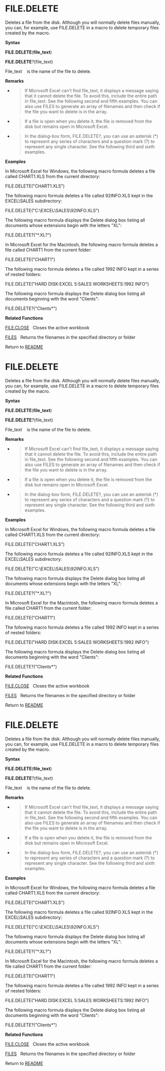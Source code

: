 # FILE.DELETE

Deletes a file from the disk. Although you will normally delete files
manually, you can, for example, use FILE.DELETE in a macro to delete
temporary files created by the macro.

**Syntax**

**FILE.DELETE**(**file\_text**)

**FILE.DELETE**?(file\_text)

File\_text&nbsp;&nbsp;&nbsp;&nbsp;is the name of the file to delete.

**Remarks**

  - > If Microsoft Excel can't find file\_text, it displays a message
    > saying that it cannot delete the file. To avoid this, include the
    > entire path in file\_text. See the following second and fifth
    > examples. You can also use FILES to generate an array of filenames
    > and then check if the file you want to delete is in the array.

  - > If a file is open when you delete it, the file is removed from the
    > disk but remains open in Microsoft Excel.

  - > In the dialog-box form, FILE.DELETE?, you can use an asterisk (\*)
    > to represent any series of characters and a question mark (?) to
    > represent any single character. See the following third and sixth
    > examples.


**Examples**

In Microsoft Excel for Windows, the following macro formula deletes a
file called CHART1.XLS from the current directory:

FILE.DELETE("CHART1.XLS")

The following macro formula deletes a file called 92INFO.XLS kept in the
EXCEL\\SALES subdirectory:

FILE.DELETE("C:\\EXCEL\\SALES\\92INFO.XLS")

The following macro formula displays the Delete dialog box listing all
documents whose extensions begin with the letters "XL":

FILE.DELETE?("\*.XL?")

In Microsoft Excel for the Macintosh, the following macro formula
deletes a file called CHART1 from the current folder:

FILE.DELETE("CHART1")

The following macro formula deletes a file called 1992 INFO kept in a
series of nested folders:

FILE.DELETE("HARD DISK:EXCEL 5:SALES WORKSHEETS:1992 INFO")

The following macro formula displays the Delete dialog box listing all
documents beginning with the word "Clients":

FILE.DELETE?("Clients\*")

**Related Functions**

[FILE.CLOSE](FILE.CLOSE.md)&nbsp;&nbsp;&nbsp;Closes the active workbook

[FILES](FILES.md)&nbsp;&nbsp;&nbsp;Returns the filenames in the specified directory
or folder



Return to [README](README.md#F)

# FILE.DELETE

Deletes a file from the disk. Although you will normally delete files
manually, you can, for example, use FILE.DELETE in a macro to delete
temporary files created by the macro.

**Syntax**

**FILE.DELETE**(**file\_text**)

**FILE.DELETE**?(file\_text)

File\_text&nbsp;&nbsp;&nbsp;&nbsp;is the name of the file to delete.

**Remarks**

  - > If Microsoft Excel can't find file\_text, it displays a message
    > saying that it cannot delete the file. To avoid this, include the
    > entire path in file\_text. See the following second and fifth
    > examples. You can also use FILES to generate an array of filenames
    > and then check if the file you want to delete is in the array.

  - > If a file is open when you delete it, the file is removed from the
    > disk but remains open in Microsoft Excel.

  - > In the dialog-box form, FILE.DELETE?, you can use an asterisk (\*)
    > to represent any series of characters and a question mark (?) to
    > represent any single character. See the following third and sixth
    > examples.


**Examples**

In Microsoft Excel for Windows, the following macro formula deletes a
file called CHART1.XLS from the current directory:

FILE.DELETE("CHART1.XLS")

The following macro formula deletes a file called 92INFO.XLS kept in the
EXCEL\\SALES subdirectory:

FILE.DELETE("C:\\EXCEL\\SALES\\92INFO.XLS")

The following macro formula displays the Delete dialog box listing all
documents whose extensions begin with the letters "XL":

FILE.DELETE?("\*.XL?")

In Microsoft Excel for the Macintosh, the following macro formula
deletes a file called CHART1 from the current folder:

FILE.DELETE("CHART1")

The following macro formula deletes a file called 1992 INFO kept in a
series of nested folders:

FILE.DELETE("HARD DISK:EXCEL 5:SALES WORKSHEETS:1992 INFO")

The following macro formula displays the Delete dialog box listing all
documents beginning with the word "Clients":

FILE.DELETE?("Clients\*")

**Related Functions**

[FILE.CLOSE](FILE.CLOSE.md)&nbsp;&nbsp;&nbsp;Closes the active workbook

[FILES](FILES.md)&nbsp;&nbsp;&nbsp;Returns the filenames in the specified directory
or folder



Return to [README](README.md#F)

# FILE.DELETE

Deletes a file from the disk. Although you will normally delete files
manually, you can, for example, use FILE.DELETE in a macro to delete
temporary files created by the macro.

**Syntax**

**FILE.DELETE**(**file\_text**)

**FILE.DELETE**?(file\_text)

File\_text&nbsp;&nbsp;&nbsp;&nbsp;is the name of the file to delete.

**Remarks**

  - > If Microsoft Excel can't find file\_text, it displays a message
    > saying that it cannot delete the file. To avoid this, include the
    > entire path in file\_text. See the following second and fifth
    > examples. You can also use FILES to generate an array of filenames
    > and then check if the file you want to delete is in the array.

  - > If a file is open when you delete it, the file is removed from the
    > disk but remains open in Microsoft Excel.

  - > In the dialog-box form, FILE.DELETE?, you can use an asterisk (\*)
    > to represent any series of characters and a question mark (?) to
    > represent any single character. See the following third and sixth
    > examples.


**Examples**

In Microsoft Excel for Windows, the following macro formula deletes a
file called CHART1.XLS from the current directory:

FILE.DELETE("CHART1.XLS")

The following macro formula deletes a file called 92INFO.XLS kept in the
EXCEL\\SALES subdirectory:

FILE.DELETE("C:\\EXCEL\\SALES\\92INFO.XLS")

The following macro formula displays the Delete dialog box listing all
documents whose extensions begin with the letters "XL":

FILE.DELETE?("\*.XL?")

In Microsoft Excel for the Macintosh, the following macro formula
deletes a file called CHART1 from the current folder:

FILE.DELETE("CHART1")

The following macro formula deletes a file called 1992 INFO kept in a
series of nested folders:

FILE.DELETE("HARD DISK:EXCEL 5:SALES WORKSHEETS:1992 INFO")

The following macro formula displays the Delete dialog box listing all
documents beginning with the word "Clients":

FILE.DELETE?("Clients\*")

**Related Functions**

[FILE.CLOSE](FILE.CLOSE.md)&nbsp;&nbsp;&nbsp;Closes the active workbook

[FILES](FILES.md)&nbsp;&nbsp;&nbsp;Returns the filenames in the specified directory
or folder



Return to [README](README.md#F)

